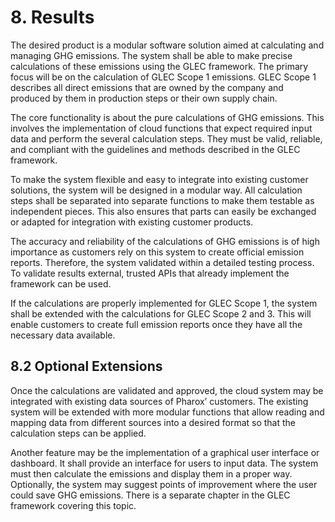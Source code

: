 # 8. Results

The desired product is a modular software solution aimed at calculating and managing GHG emissions. The system shall be able to make precise calculations of these emissions using the GLEC framework. The primary focus will be on the calculation of GLEC Scope 1 emissions. GLEC Scope 1 describes all direct emissions that are owned by the company and produced by them in production steps or their own supply chain.

The core functionality is about the pure calculations of GHG emissions. This involves the implementation of cloud functions that expect required input data and perform the several calculation steps. They must be valid, reliable, and compliant with the guidelines and methods described in the GLEC framework.

To make the system flexible and easy to integrate into existing customer solutions, the system will be designed in a modular way. All calculation steps shall be separated into separate functions to make them testable as independent pieces. This also ensures that parts can easily be exchanged or adapted for integration with existing customer products. 

The accuracy and reliability of the calculations of GHG emissions is of high importance as customers rely on this system to create official emission reports. Therefore, the system validated within a detailed testing process. To validate results external, trusted APIs that already implement the framework can be used.

If the calculations are properly implemented for GLEC Scope 1, the system shall be extended with the calculations for GLEC Scope 2 and 3. This will enable customers to create full emission reports once they have all the necessary data available. 

## 8.2 Optional Extensions

Once the calculations are validated and approved, the cloud system may be integrated with existing data sources of Pharox’ customers. The existing system will be extended with more modular functions that allow reading and mapping data from different sources into a desired format so that the calculation steps can be applied.

Another feature may be the implementation of a graphical user interface or dashboard. It shall provide an interface for users to input data. The system must then calculate the emissions and display them in a proper way. Optionally, the system may suggest points of improvement where the user could save GHG emissions. There is a separate chapter in the GLEC framework covering this topic.

